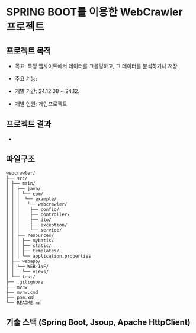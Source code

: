 # SPRING BOOT를 이용한 WebCrawler 프로젝트

## 프로젝트 목적
 - 목표: 특정 웹사이트에서 데이터를 크롤링하고, 그 데이터를 분석하거나 저장
 - 주요 기능: 
 
 - 개발 기간: 24.12.08 ~ 24.12.
 - 개발 인원: 개인프로젝트

## 프로젝트 결과
 - 

 ## 파일구조
    webcrawler/
    ├── src/
    │ ├── main/
    │ │ ├── java/
    │ │ │ └── com/
    │ │ │  └── example/
    │ │ │   └── webcrawler/
    │ │ │    ├── config/
    │ │ │    ├── controller/
    │ │ │    ├── dto/
    │ │ │    ├── exception/
    │ │ │    └── service/
    │ │ ├── resources/
    │ │ │ ├── mybatis/
    │ │ │ ├── static/
    │ │ │ ├── templates/
    │ │ │ └── application.properties
    │ ├── webapp/
    │ │ └── WEB-INF/
    │ │   └── views/
    │ └── test/
    ├── .gitignore
    ├── mvnw
    ├── mvnw.cmd
    ├── pom.xml
    └── README.md

## 기술 스택 (Spring Boot, Jsoup, Apache HttpClient)


